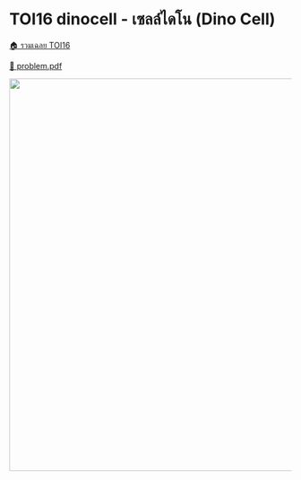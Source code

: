<!-- @codegen_problem begin -->
# TOI16 dinocell - เซลล์ไดโน (Dino Cell)

[🏠 รวมเฉลย TOI16](../)

[💎 problem.pdf](./toi16_dinocell.pdf)

<img width="700" src="https://github.com/krist7599555/toi/assets/19445033/80c80822-7583-4bcd-a705-dae3eacdee85" />
<!-- @codegen_problem end -->
